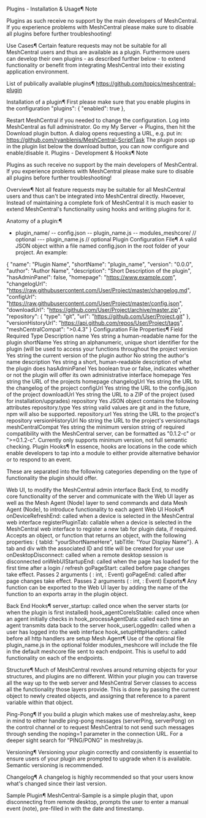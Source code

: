 Plugins - Installation & Usage¶
Note

Plugins as such receive no support by the main developers of MeshCentral. If you experience problems with MeshCentral please make sure to disable all plugins before further troubleshooting!

Use Cases¶
Certain feature requests may not be suitable for all MeshCentral users and thus are available as a plugin. Furthermore users can develop their own plugins - as described further below - to extend functionality or benefit from integrating MeshCentral into their existing application environment.

List of publically available plugins¶
https://github.com/topics/meshcentral-plugin

Installation of a plugin¶
First please make sure that you enable plugins in the configuration
"plugins": { "enabled": true },

Restart MeshCentral if you needed to change the configuration.
Log into MeshCentral as full administrator.
Go my My Server -> Plugins, then hit the Download plugin button.
A dialog opens requesting a URL, e.g. put in: https://github.com/ryanblenis/MeshCentral-ScriptTask
The plugin pops up in the plugin list below the download button, you can now configure and enable/disable it.
Plugins - Development & Hooks¶
Note

Plugins as such receive no support by the main developers of MeshCentral. If you experience problems with MeshCentral please make sure to disable all plugins before further troubleshooting!

Overview¶
Not all feature requests may be suitable for all MeshCentral users and thus can't be integrated into MeshCentral directly. Hwoever, Instead of maintaining a complete fork of MeshCentral it is much easier to extend MeshCentral's functionality using hooks and writing plugins for it.

Anatomy of a plugin:¶
- plugin_name/
-- config.json
-- plugin_name.js
-- modules_meshcore/ // optional
--- plugin_name.js  // optional
Plugin Configuration File¶
A valid JSON object within a file named config.json in the root folder of your project. An example:

{
  "name": "Plugin Name",
  "shortName": "plugin_name",
  "version": "0.0.0",
  "author": "Author Name",
  "description": "Short Description of the plugin",
  "hasAdminPanel": false,
  "homepage": "https://www.example.com",
  "changelogUrl": "https://raw.githubusercontent.com/User/Project/master/changelog.md",
  "configUrl": "https://raw.githubusercontent.com/User/Project/master/config.json",
  "downloadUrl": "https://github.com/User/Project/archive/master.zip",
  "repository": {
    "type": "git",
    "url": "https://github.com/User/Project.git"
  },
  "versionHistoryUrl": "https://api.github.com/repos/User/Project/tags",
  "meshCentralCompat": ">0.4.3"
}
Configuration File Properties¶
Field	Required	Type	Description
name	Yes	string	a human-readable name for the plugin
shortName	Yes	string	an alphanumeric, unique short identifier for the plugin (will be used to access your functions throughout the project
version	Yes	string	the current version of the plugin
author	No	string	the author's name
description	Yes	string	a short, human-readable description of what the plugin does
hasAdminPanel	Yes	boolean	true or false, indicates whether or not the plugin will offer its own administrative interface
homepage	Yes	string	the URL of the projects homepage
changelogUrl	Yes	string	the URL to the changelog of the project
configUrl	Yes	string	the URL to the config.json of the project
downloadUrl	Yes	string	the URL to a ZIP of the project (used for installation/upgrades)
repository	Yes	JSON object	contains the following attributes
repository.type	Yes	string	valid values are git and in the future, npm will also be supported.
repository.url	Yes	string	the URL to the project's repository
versionHistoryUrl	No	string	the URL to the project's versions/tags
meshCentralCompat	Yes	string	the minimum version string of required compatibility with the MeshCentral server, can be formatted as "0.1.2-c" or ">=0.1.2-c". Currently only supports minimum version, not full semantic checking.
Plugin Hooks¶
In essence, hooks are locations in the code which enable developers to tap into a module to either provide alternative behavior or to respond to an event.

These are separated into the following categories depending on the type of functionality the plugin should offer.

Web UI, to modify the MeshCentral admin interface
Back End, to modify core functionality of the server and communicate with the Web UI layer as well as the Mesh Agent (Node) layer to send commands and data
Mesh Agent (Node), to introduce functionality to each agent
Web UI Hooks¶
onDeviceRefreshEnd: called when a device is selected in the MeshCentral web interface
registerPluginTab: callable when a device is selected in the MeshCentral web interface to register a new tab for plugin data, if required. Accepts an object, or function that returns an object, with the following properties: { tabId: "yourShortNameHere", tabTitle: "Your Display Name"}. A tab and div with the associated ID and title will be created for your use
onDesktopDisconnect: called when a remote desktop session is disconnected
onWebUIStartupEnd: called when the page has loaded for the first time after a login / refresh
goPageStart: called before page changes take effect. Passes 2 arguments ( : int, : Event)
goPageEnd: called after page changes take effect. Passes 2 arguments ( : int, : Event)
Exports¶
Any function can be exported to the Web UI layer by adding the name of the function to an exports array in the plugin object.

Back End Hooks¶
server_startup: called once when the server starts (or when the plugin is first installed)
hook_agentCoreIsStable: called once when an agent initially checks in
hook_processAgentData: called each time an agent transmits data back to the server
hook_userLoggedIn: called when a user has logged into the web interface
hook_setupHttpHandlers: called before all http handlers are setup
Mesh Agent¶
Use of the optional file plugin_name.js in the optional folder modules_meshcore will include the file in the default meshcore file sent to each endpoint. This is useful to add functionality on each of the endpoints.

Structure¶
Much of MeshCentral revolves around returning objects for your structures, and plugins are no different. Within your plugin you can traverse all the way up to the web server and MeshCentral Server classes to access all the functionality those layers provide. This is done by passing the current object to newly created objects, and assigning that reference to a parent variable within that object.

Ping-Pong¶
If you build a plugin which makes use of meshrelay.ashx, keep in mind to either handle ping-pong messages (serverPing, serverPong) on the control channel or to request MeshCentral to not send such messages through sending the noping=1 parameter in the connection URL. For a deeper sight search for "PING/PONG" in meshrelay.js.

Versioning¶
Versioning your plugin correctly and consistently is essential to ensure users of your plugin are prompted to upgrade when it is available. Semantic versioning is recommended.

Changelog¶
A changelog is highly recommended so that your users know what's changed since their last version.

Sample Plugin¶
MeshCentral-Sample is a simple plugin that, upon disconnecting from remote desktop, prompts the user to enter a manual event (note), pre-filled in with the date and timestamp.